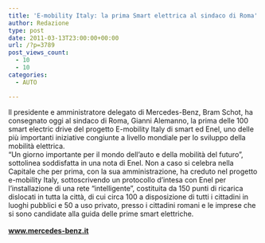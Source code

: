 ```yaml
---
title: 'E-mobility Italy: la prima Smart elettrica al sindaco di Roma'
author: Redazione
type: post
date: 2011-03-13T23:00:00+00:00
url: /?p=3789
post_views_count:
  - 10
  - 10
categories:
  - AUTO

---
```

<div>
  ll presidente e amministratore delegato di Mercedes-Benz, Bram Schot, ha consegnato oggi al sindaco di Roma, Gianni Alemanno, la prima delle 100 smart electric drive del progetto E-mobility Italy di smart ed Enel, uno delle pi&ugrave; importanti iniziative congiunte a livello mondiale per lo sviluppo della mobilit&agrave; elettrica.
</div>

<div>
  &ldquo;Un giorno importante per il mondo dell&rsquo;auto e della mobilit&agrave; del futuro&rdquo;, sottolinea soddisfatta in una nota di Enel. Non a caso si celebra nella Capitale che per prima, con la sua amministrazione, ha creduto nel progetto e-mobility Italy, sottoscrivendo un protocollo d&rsquo;intesa con Enel per l&rsquo;installazione di una rete &ldquo;intelligente&rdquo;, costituita da 150 punti di ricarica dislocati in tutta la citt&agrave;, di cui circa 100 a disposizione di tutti i cittadini in luoghi pubblici e 50 a uso privato, presso i cittadini romani e le imprese che si sono candidate alla guida delle prime smart elettriche.
</div>

<div>
  &nbsp;
</div>

<div>
  <a href="https://www.mercedes-benz.it"><strong>www.mercedes-benz.it</strong></a>
</div>

<div>
  &nbsp;
</div>

<div>
  &nbsp;
</div>